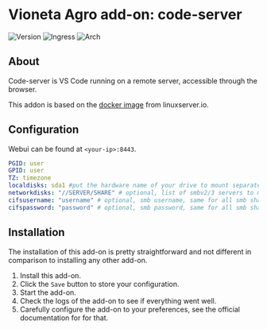 # Vioneta Agro add-on: code-server

![Version](https://img.shields.io/badge/dynamic/json?label=Version&query=%24.version&url=https%3A%2F%2Fraw.githubusercontent.com%2FVioneta%2Faddons%2Fmaster%2Fcode-server%2Fconfig.json)
![Ingress](https://img.shields.io/badge/dynamic/json?label=Ingress&query=%24.ingress&url=https%3A%2F%2Fraw.githubusercontent.com%2FVioneta%2Faddons%2Fmaster%2Fcode-server%2Fconfig.json)
![Arch](https://img.shields.io/badge/dynamic/json?color=success&label=Arch&query=%24.arch&url=https%3A%2F%2Fraw.githubusercontent.com%2FVioneta%2Faddons%2Fmaster%2Fcode-server%2Fconfig.json)

## About

Code-server is VS Code running on a remote server, accessible through the browser.

This addon is based on the [docker image](https://github.com/linuxserver/code-server) from linuxserver.io.

## Configuration

Webui can be found at `<your-ip>:8443`.

```yaml
PGID: user
GPID: user
TZ: timezone
localdisks: sda1 #put the hardware name of your drive to mount separated by commas, or its label. ex. sda1, sdb1, MYNAS...
networkdisks: "//SERVER/SHARE" # optional, list of smbv2/3 servers to mount, separated by commas
cifsusername: "username" # optional, smb username, same for all smb shares
cifspassword: "password" # optional, smb password, same for all smb shares)
```

## Installation

The installation of this add-on is pretty straightforward and not different in
comparison to installing any other add-on.

1. Install this add-on.
2. Click the `Save` button to store your configuration.
3. Start the add-on.
4. Check the logs of the add-on to see if everything went well.
5. Carefully configure the add-on to your preferences, see the official documentation for for that.
